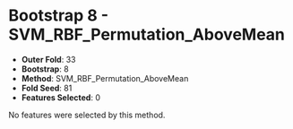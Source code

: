 # Bootstrap 8 - SVM_RBF_Permutation_AboveMean

- **Outer Fold**: 33
- **Bootstrap**: 8
- **Method**: SVM_RBF_Permutation_AboveMean
- **Fold Seed**: 81
- **Features Selected**: 0

No features were selected by this method.
